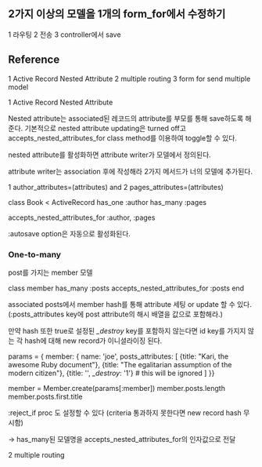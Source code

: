 ## 2가지 이상의 모델을 1개의 form_for에서 수정하기

1 라우팅
2 전송
3 controller에서 save

## Reference

1 Active Record Nested Attribute
2 multiple routing
3 form for send multiple model


1 Active Record Nested Attribute

Nested attribute는 associated된 레코드의 attribute를 부모를 통해 save하도록 해준다.
기본적으로 nested attribute updating은 turned off고
accepts_nested_attributes_for class method를 이용하여 toggle할 수 있다.

nested attribute를 활성화하면
attribute writer가 모델에서 정의된다.

attribute writer는 association 후에 작성해라
2가지 메서드가 너의 모델에 추가된다.

1 author_attributes=(attributes) and
2 pages_attributes=(attributes)

class Book < ActiveRecord
  has_one :author
  has_many  :pages

  accepts_nested_attributes_for :author, :pages

:autosave option은 자동으로 활성화된다.


### One-to-many

post를 가지는 member 모델

class member
  has_many :posts
  accepts_nested_attributes_for :posts
end

associated posts에서 member hash를 통해
attribute 세팅 or update 할 수 있다.
(:posts_attributes key에 post attribute의 해시 배열을 값으로 포함해라.)

만약 hash 또한 true로 설정된 *_destroy* key를 포함하지 않는다면
id key를 가지지 않는 각 hash에 대해
new record가 이니셜라이징 된다.

params = { member: {
  name: 'joe', posts_attributes: [
    {title: "Kari, the awesome Ruby document"},
    {title: "The egalitarian assumption of the modern citizen"},
    {title: '', *_destroy*: '1'}  # this will be ignored
  ]
  }}

  member = Member.create(params[:member])
  member.posts.length
  member.posts.first.title


  :reject_if proc 도 설정할 수 있다
  (criteria 통과하지 못한다면 new record hash 무시함)


-> has_many된 모델명을 accepts_nested_attributes_for의 인자값으로 전달





2 multiple routing
